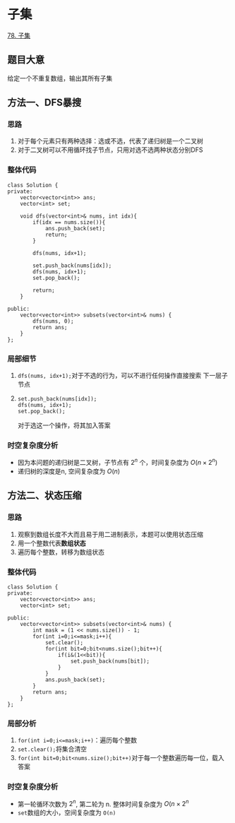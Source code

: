# 子集

[78. 子集](https://leetcode.cn/problems/subsets/submissions/565421400/)

## 题目大意
给定一个不重复数组，输出其所有子集

## 方法一、DFS暴搜

### 思路
1. 对于每个元素只有两种选择：选或不选，代表了递归树是一个二叉树
2. 对于二叉树可以不用循环找子节点，只用对选不选两种状态分别DFS

### 整体代码
```
class Solution {
private:
    vector<vector<int>> ans;
    vector<int> set;

    void dfs(vector<int>& nums, int idx){
        if(idx == nums.size()){
            ans.push_back(set);
            return;
        }
        
        dfs(nums, idx+1);

        set.push_back(nums[idx]);
        dfs(nums, idx+1);
        set.pop_back();

        return;
    }

public:
    vector<vector<int>> subsets(vector<int>& nums) {
        dfs(nums, 0);
        return ans;
    }
};
```

### 局部细节
1. `dfs(nums, idx+1);`对于不选的行为，可以不进行任何操作直接搜索
   下一层子节点
2. ```
   set.push_back(nums[idx]);
   dfs(nums, idx+1);
   set.pop_back();
   ```
   对于选这一个操作，将其加入答案

### 时空复杂度分析
* 因为本问题的递归树是二叉树，子节点有 $2^n$ 个，时间复杂度为
  $O(n \times 2^n)$
* 递归树的深度是n, 空间复杂度为 $O(n)$ 

## 方法二、状态压缩

### 思路
1. 观察到数组长度不大而且易于用二进制表示，本题可以使用状态压缩
2. 用一个整数代表**数组状态**
3. 遍历每个整数，转移为数组状态

### 整体代码
```
class Solution {
private:
    vector<vector<int>> ans;
    vector<int> set;

public:
    vector<vector<int>> subsets(vector<int>& nums) {
        int mask = (1 << nums.size()) - 1;
        for(int i=0;i<=mask;i++){
            set.clear();
            for(int bit=0;bit<nums.size();bit++){
                if(i&(1<<bit)){
                    set.push_back(nums[bit]);
                }
            }
            ans.push_back(set);
        }
        return ans;
    }
};
```

### 局部分析
1. `for(int i=0;i<=mask;i++)`：遍历每个整数
2. `set.clear();`将集合清空
3. `for(int bit=0;bit<nums.size();bit++)`对于每一个整数遍历每一位，载入答案

### 时空复杂度分析
* 第一轮循环次数为 $2^n$, 第二轮为 n. 整体时间复杂度为 $O(n \times 2^n$
* `set`数组的大小，空间复杂度为 `O(n)`
